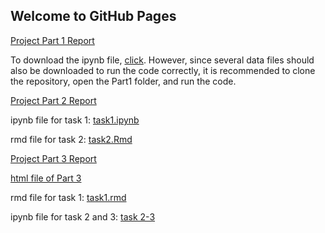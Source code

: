 ## Welcome to GitHub Pages

[Project Part 1 Report](https://bu-ie-423.github.io/fall-23-aselimgul/part1.html)


To download the ipynb file, [click](https://bu-ie-423.github.io/fall-23-aselimgul/Part1/part1.ipynb). However, since several data files should also be downloaded to run the code correctly, it is recommended to clone the repository, open the Part1 folder, and run the code.




[Project Part 2 Report](https://bu-ie-423.github.io/fall-23-aselimgul/Part2/project2_report.html)

ipynb file for task 1: [task1.ipynb](https://bu-ie-423.github.io/fall-23-aselimgul/Part2/task1.ipynb)

rmd file for task 2: [task2.Rmd](https://bu-ie-423.github.io/fall-23-aselimgul/Part2/Task2.Rmd)




[Project Part 3 Report](https://bu-ie-423.github.io/fall-23-aselimgul/Part3/part3report.pdf)

[html file of Part 3](https://bu-ie-423.github.io/fall-23-aselimgul/Part3/part3.html)

rmd file for task 1: [task1.rmd](https://bu-ie-423.github.io/fall-23-aselimgul/Part3/task1_423part3.Rmd)

ipynb file for task 2 and 3: [task 2-3](https://bu-ie-423.github.io/fall-23-aselimgul/Part3/task2_task3_projectpart3.ipynb)
